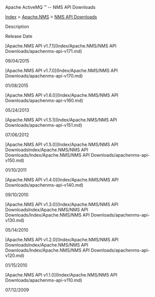 Apache ActiveMQ ™ -- NMS API Downloads 

[Index](index.html) > [Apache.NMS](Index/apacheIndex/Overview/nms.md) > [NMS API Downloads](Index/Apache.NMSIndex/Apache.NMS/Index/Apache.NMS/nms-api-downloads.md)

Description

Release Date

[Apache.NMS API v1.7.1](Index/Apache.NMS/NMS API Downloads/apachenms-api-v171.md)

09/04/2015

[Apache.NMS API v1.7.0](Index/Apache.NMS/NMS API Downloads/apachenms-api-v170.md)

01/08/2015

[Apache.NMS API v1.6.0](Index/Apache.NMS/NMS API Downloads/apachenms-api-v160.md)

05/24/2013

[Apache.NMS API v1.5.1](Index/Apache.NMS/NMS API Downloads/apachenms-api-v151.md)

07/06/2012

[Apache.NMS API v1.5.0](Index/Apache.NMS/NMS API DownloadsIndex/Apache.NMS/NMS API Downloads/Index/Apache.NMS/NMS API Downloads/apachenms-api-v150.md)

01/10/2011

[Apache.NMS API v1.4.0](Index/Apache.NMS/NMS API Downloads/apachenms-api-v140.md)

09/10/2010

[Apache.NMS API v1.3.0](Index/Apache.NMS/NMS API DownloadsIndex/Apache.NMS/NMS API Downloads/Index/Apache.NMS/NMS API Downloads/apachenms-api-v130.md)

05/14/2010

[Apache.NMS API v1.2.0](Index/Apache.NMS/NMS API DownloadsIndex/Apache.NMS/NMS API Downloads/Index/Apache.NMS/NMS API Downloads/apachenms-api-v120.md)

01/15/2010

[Apache.NMS API v1.1.0](Index/Apache.NMS/NMS API Downloads/apachenms-api-v110.md)

07/12/2009



